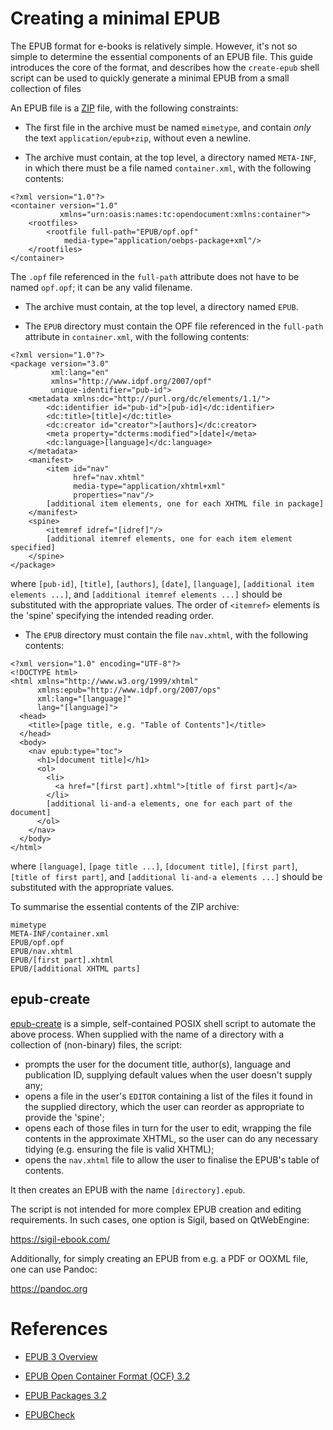 # Creating a minimal EPUB

The EPUB format for e-books is relatively simple. However, it's not so simple to determine the essential components of an EPUB file. This guide introduces the core of the format, and describes how the `create-epub` shell script can be used to quickly generate a minimal EPUB from a small collection of files

An EPUB file is a [ZIP](https://en.wikipedia.org/wiki/ZIP_(file_format)) file, with the following constraints:

* The first file in the archive must be named `mimetype`, and contain
  *only* the text `application/epub+zip`, without even a newline.

* The archive must contain, at the top level, a directory named `META-INF`, in which there must be a file named `container.xml`, with the following contents:

```
<?xml version="1.0"?>
<container version="1.0"
           xmlns="urn:oasis:names:tc:opendocument:xmlns:container">
    <rootfiles>
        <rootfile full-path="EPUB/opf.opf"
            media-type="application/oebps-package+xml"/>
    </rootfiles>
</container>
```

The `.opf` file referenced in the `full-path` attribute does not have to be named `opf.opf`; it can be any valid filename.

* The archive must contain, at the top level, a directory named `EPUB`.

* The `EPUB` directory must contain the OPF file referenced in the `full-path` attribute in `container.xml`, with the following contents:

```
<?xml version="1.0"?>
<package version="3.0"
         xml:lang="en"
         xmlns="http://www.idpf.org/2007/opf"
         unique-identifier="pub-id">
    <metadata xmlns:dc="http://purl.org/dc/elements/1.1/">
        <dc:identifier id="pub-id">[pub-id]</dc:identifier>
        <dc:title>[title]</dc:title>
        <dc:creator id="creator">[authors]</dc:creator>
        <meta property="dcterms:modified">[date]</meta>
        <dc:language>[language]</dc:language>
    </metadata>
    <manifest>
        <item id="nav"
              href="nav.xhtml"
              media-type="application/xhtml+xml"
              properties="nav"/>
        [additional item elements, one for each XHTML file in package]
    </manifest>
    <spine>
        <itemref idref="[idref]"/>
        [additional itemref elements, one for each item element specified]
    </spine>
</package>
```

where `[pub-id]`, `[title]`, `[authors]`, `[date]`, `[language]`, `[additional item elements ...]`, and `[additional itemref elements ...]` should be substituted with the appropriate values. The order of `<itemref>` elements is the 'spine' specifying the intended reading order.

* The `EPUB` directory must contain the file `nav.xhtml`, with the following contents:

```
<?xml version="1.0" encoding="UTF-8"?>
<!DOCTYPE html>
<html xmlns="http://www.w3.org/1999/xhtml"
      xmlns:epub="http://www.idpf.org/2007/ops"
      xml:lang="[language]"
      lang="[language]">
  <head>
    <title>[page title, e.g. "Table of Contents"]</title>
  </head>
  <body>
    <nav epub:type="toc">
      <h1>[document title]</h1>
      <ol>
        <li>
          <a href="[first part].xhtml">[title of first part]</a>
        </li>
        [additional li-and-a elements, one for each part of the document]
      </ol>
    </nav>
  </body>
</html>
```

where `[language]`, `[page title ...]`, `[document title]`, `[first part]`, `[title of first part]`, and `[additional li-and-a elements ...]` should be substituted with the appropriate values.

To summarise the essential contents of the ZIP archive:

```
mimetype
META-INF/container.xml
EPUB/opf.opf
EPUB/nav.xhtml
EPUB/[first part].xhtml
EPUB/[additional XHTML parts]
```
## epub-create

[epub-create](https://github.com/flexibeast/epub-create) is a simple, self-contained POSIX shell script to automate the above process. When supplied with the name of a directory with a collection of (non-binary) files, the script:

* prompts the user for the document title, author(s), language and publication ID, supplying default values when the user doesn't supply any;
* opens a file in the user's `EDITOR` containing a list of the files it found in the supplied directory, which the user can reorder as appropriate to provide the 'spine';
* opens each of those files in turn for the user to edit, wrapping the file contents in the approximate XHTML, so the user can do any necessary tidying (e.g. ensuring the file is valid XHTML);
* opens the `nav.xhtml` file to allow the user to finalise the EPUB's table of contents.

It then creates an EPUB with the name `[directory].epub`.

The script is not intended for more complex EPUB creation and editing requirements. In such cases, one option is Sigil, based on QtWebEngine:

https://sigil-ebook.com/

Additionally, for simply creating an EPUB from e.g. a PDF or OOXML file, one can use Pandoc:

https://pandoc.org

# References

* [EPUB 3 Overview](https://www.w3.org/publishing/epub32/epub-overview.html)

* [EPUB Open Container Format (OCF) 3.2](https://www.w3.org/publishing/epub/epub-ocf.html)

* [EPUB Packages 3.2](https://www.w3.org/publishing/epub32/epub-packages.html)

* [EPUBCheck](https://www.w3.org/publishing/epubcheck/)
